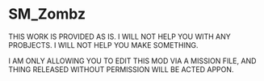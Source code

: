 # SM_Zombz

THIS WORK IS PROVIDED AS IS.
I WILL NOT HELP YOU WITH ANY PROBJECTS.
I WILL NOT HELP YOU MAKE SOMETHING.

I AM ONLY ALLOWING YOU TO EDIT THIS MOD VIA A MISSION FILE, AND THING RELEASED WITHOUT PERMISSION WILL BE ACTED APPON.
